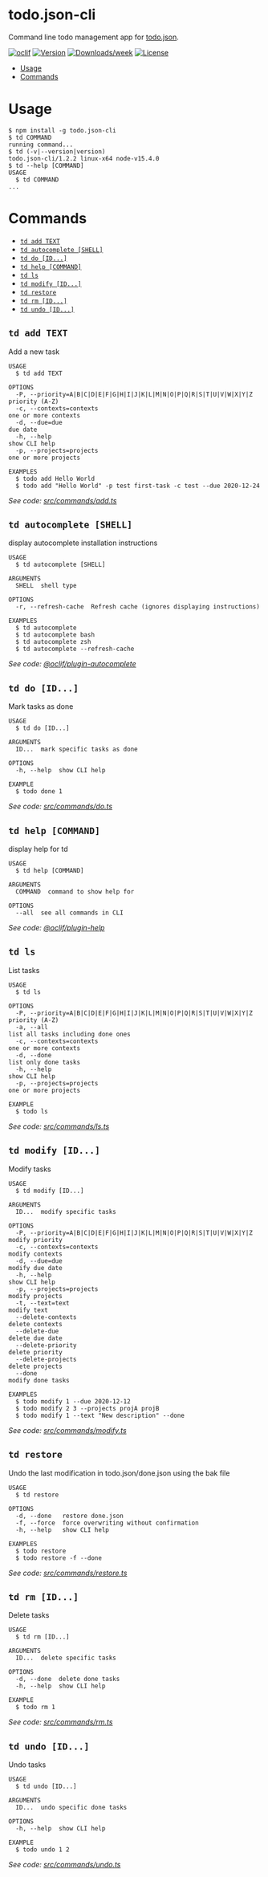 todo.json-cli
=============

Command line todo management app for [todo.json](https://github.com/DCsunset/todo.json).


[![oclif](https://img.shields.io/badge/cli-oclif-brightgreen.svg)](https://oclif.io)
[![Version](https://img.shields.io/npm/v/todo.json-cli.svg)](https://npmjs.org/package/todo.json-cli)
[![Downloads/week](https://img.shields.io/npm/dw/todo.json-cli.svg)](https://npmjs.org/package/todo.json-cli)
[![License](https://img.shields.io/npm/l/todo.json-cli.svg)](https://github.com/DCsunset/todo.json-cli/blob/master/package.json)

<!-- toc -->
* [Usage](#usage)
* [Commands](#commands)
<!-- tocstop -->
# Usage
<!-- usage -->
```sh-session
$ npm install -g todo.json-cli
$ td COMMAND
running command...
$ td (-v|--version|version)
todo.json-cli/1.2.2 linux-x64 node-v15.4.0
$ td --help [COMMAND]
USAGE
  $ td COMMAND
...
```
<!-- usagestop -->
# Commands
<!-- commands -->
* [`td add TEXT`](#td-add-text)
* [`td autocomplete [SHELL]`](#td-autocomplete-shell)
* [`td do [ID...]`](#td-do-id)
* [`td help [COMMAND]`](#td-help-command)
* [`td ls`](#td-ls)
* [`td modify [ID...]`](#td-modify-id)
* [`td restore`](#td-restore)
* [`td rm [ID...]`](#td-rm-id)
* [`td undo [ID...]`](#td-undo-id)

## `td add TEXT`

Add a new task

```
USAGE
  $ td add TEXT

OPTIONS
  -P, --priority=A|B|C|D|E|F|G|H|I|J|K|L|M|N|O|P|Q|R|S|T|U|V|W|X|Y|Z  priority (A-Z)
  -c, --contexts=contexts                                             one or more contexts
  -d, --due=due                                                       due date
  -h, --help                                                          show CLI help
  -p, --projects=projects                                             one or more projects

EXAMPLES
  $ todo add Hello World
  $ todo add "Hello World" -p test first-task -c test --due 2020-12-24
```

_See code: [src/commands/add.ts](https://github.com/DCsunset/todo.json-cli/blob/v1.2.2/src/commands/add.ts)_

## `td autocomplete [SHELL]`

display autocomplete installation instructions

```
USAGE
  $ td autocomplete [SHELL]

ARGUMENTS
  SHELL  shell type

OPTIONS
  -r, --refresh-cache  Refresh cache (ignores displaying instructions)

EXAMPLES
  $ td autocomplete
  $ td autocomplete bash
  $ td autocomplete zsh
  $ td autocomplete --refresh-cache
```

_See code: [@oclif/plugin-autocomplete](https://github.com/oclif/plugin-autocomplete/blob/v0.3.0/src/commands/autocomplete/index.ts)_

## `td do [ID...]`

Mark tasks as done

```
USAGE
  $ td do [ID...]

ARGUMENTS
  ID...  mark specific tasks as done

OPTIONS
  -h, --help  show CLI help

EXAMPLE
  $ todo done 1
```

_See code: [src/commands/do.ts](https://github.com/DCsunset/todo.json-cli/blob/v1.2.2/src/commands/do.ts)_

## `td help [COMMAND]`

display help for td

```
USAGE
  $ td help [COMMAND]

ARGUMENTS
  COMMAND  command to show help for

OPTIONS
  --all  see all commands in CLI
```

_See code: [@oclif/plugin-help](https://github.com/oclif/plugin-help/blob/v3.2.1/src/commands/help.ts)_

## `td ls`

List tasks

```
USAGE
  $ td ls

OPTIONS
  -P, --priority=A|B|C|D|E|F|G|H|I|J|K|L|M|N|O|P|Q|R|S|T|U|V|W|X|Y|Z  priority (A-Z)
  -a, --all                                                           list all tasks including done ones
  -c, --contexts=contexts                                             one or more contexts
  -d, --done                                                          list only done tasks
  -h, --help                                                          show CLI help
  -p, --projects=projects                                             one or more projects

EXAMPLE
  $ todo ls
```

_See code: [src/commands/ls.ts](https://github.com/DCsunset/todo.json-cli/blob/v1.2.2/src/commands/ls.ts)_

## `td modify [ID...]`

Modify tasks

```
USAGE
  $ td modify [ID...]

ARGUMENTS
  ID...  modify specific tasks

OPTIONS
  -P, --priority=A|B|C|D|E|F|G|H|I|J|K|L|M|N|O|P|Q|R|S|T|U|V|W|X|Y|Z  modify priority
  -c, --contexts=contexts                                             modify contexts
  -d, --due=due                                                       modify due date
  -h, --help                                                          show CLI help
  -p, --projects=projects                                             modify projects
  -t, --text=text                                                     modify text
  --delete-contexts                                                   delete contexts
  --delete-due                                                        delete due date
  --delete-priority                                                   delete priority
  --delete-projects                                                   delete projects
  --done                                                              modify done tasks

EXAMPLES
  $ todo modify 1 --due 2020-12-12
  $ todo modify 2 3 --projects projA projB
  $ todo modify 1 --text "New description" --done
```

_See code: [src/commands/modify.ts](https://github.com/DCsunset/todo.json-cli/blob/v1.2.2/src/commands/modify.ts)_

## `td restore`

Undo the last modification in todo.json/done.json using the bak file

```
USAGE
  $ td restore

OPTIONS
  -d, --done   restore done.json
  -f, --force  force overwriting without confirmation
  -h, --help   show CLI help

EXAMPLES
  $ todo restore
  $ todo restore -f --done
```

_See code: [src/commands/restore.ts](https://github.com/DCsunset/todo.json-cli/blob/v1.2.2/src/commands/restore.ts)_

## `td rm [ID...]`

Delete tasks

```
USAGE
  $ td rm [ID...]

ARGUMENTS
  ID...  delete specific tasks

OPTIONS
  -d, --done  delete done tasks
  -h, --help  show CLI help

EXAMPLE
  $ todo rm 1
```

_See code: [src/commands/rm.ts](https://github.com/DCsunset/todo.json-cli/blob/v1.2.2/src/commands/rm.ts)_

## `td undo [ID...]`

Undo tasks

```
USAGE
  $ td undo [ID...]

ARGUMENTS
  ID...  undo specific done tasks

OPTIONS
  -h, --help  show CLI help

EXAMPLE
  $ todo undo 1 2
```

_See code: [src/commands/undo.ts](https://github.com/DCsunset/todo.json-cli/blob/v1.2.2/src/commands/undo.ts)_
<!-- commandsstop -->
